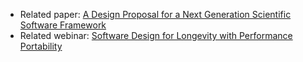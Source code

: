 <!-- design -->
  * Related paper: [A Design Proposal for a Next Generation Scientific Software Framework](https://doi.org/10.1007/978-3-319-27308-2_19)
  * Related webinar: [Software Design for Longevity with Performance Portability](https://bssw.io/events/webinar-software-design-for-longevity-with-performance-portability)

